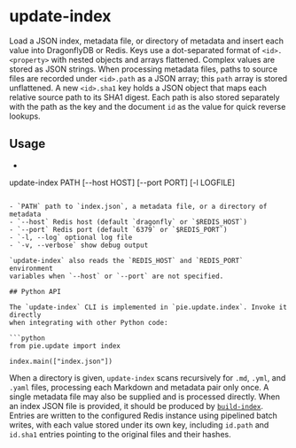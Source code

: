 # update-index

Load a JSON index, metadata file, or directory of metadata and insert each
value into DragonflyDB or Redis. Keys use a dot-separated format of
`<id>.<property>` with nested objects and arrays flattened. Complex values are
stored as JSON strings. When processing metadata files, paths to source files
are recorded under `<id>.path` as a JSON array; this `path` array is stored
unflattened. A new `<id>.sha1` key holds a JSON object that maps each
relative source path to its SHA1 digest. Each path is also stored separately
with the path as the key and the document `id` as the value for quick reverse
lookups.

## Usage

- ```bash
update-index PATH [--host HOST] [--port PORT] [-l LOGFILE]
```

- `PATH` path to `index.json`, a metadata file, or a directory of metadata
- `--host` Redis host (default `dragonfly` or `$REDIS_HOST`)
- `--port` Redis port (default `6379` or `$REDIS_PORT`)
- `-l, --log` optional log file
- `-v, --verbose` show debug output

`update-index` also reads the `REDIS_HOST` and `REDIS_PORT` environment
variables when `--host` or `--port` are not specified.

## Python API

The `update-index` CLI is implemented in `pie.update.index`. Invoke it directly
when integrating with other Python code:

```python
from pie.update import index

index.main(["index.json"])
```

When a directory is given, `update-index` scans recursively for `.md`, `.yml`,
and `.yaml` files, processing each Markdown and metadata pair only once.
A single metadata file may also be supplied and is processed directly. When an
index JSON file is provided, it should be produced by
[`build-index`](build-index.md). Entries are written to the configured Redis
instance using pipelined batch writes, with each value stored under its own
key, including `id.path` and `id.sha1` entries pointing to the original files
and their hashes.
